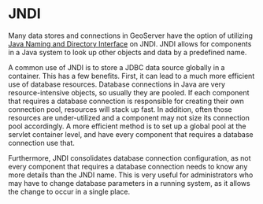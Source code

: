 # JNDI

Many data stores and connections in GeoServer have the option of utilizing [Java Naming and Directory Interface](http://en.wikipedia.org/wiki/Java_Naming_and_Directory_Interface) on JNDI. JNDI allows for components in a Java system to look up other objects and data by a predefined name.

A common use of JNDI is to store a JDBC data source globally in a container. This has a few benefits. First, it can lead to a much more efficient use of database resources. Database connections in Java are very resource-intensive objects, so usually they are pooled. If each component that requires a database connection is responsible for creating their own connection pool, resources will stack up fast. In addition, often those resources are under-utilized and a component may not size its connection pool accordingly. A more efficient method is to set up a global pool at the servlet container level, and have every component that requires a database connection use that.

Furthermore, JNDI consolidates database connection configuration, as not every component that requires a database connection needs to know any more details than the JNDI name. This is very useful for administrators who may have to change database parameters in a running system, as it allows the change to occur in a single place.
